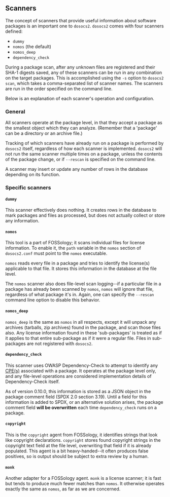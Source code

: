 ## Scanners

The concept of scanners that provide useful information about software packages
is an important one to `dosocs2`. `dosocs2` comes with four scanners defined:

* `dummy`
* `nomos` (the default)
* `nomos_deep`
* `dependency_check`

During a package scan, after any unknown files are registered and their SHA-1
digests saved, any of these scanners can be run in any combination on the
target packages. This is accomplished using the `-s` option to `dosocs2 scan`,
which takes a comma-separated list of scanner names. The scanners are run
in the order specified on the command line.

Below is an explanation of each scanner's operation and configuration.

### General

All scanners operate at the package level, in that they accept a package as the
smallest object which they can analyze. (Remember that a 'package' can be a
directory or an archive file.)

Tracking of which scanners have already run on a package is performed by
`dosocs2` itself, regardless of how each scanner is implemented. `dosocs2`
will not run the same scanner multiple times on a package, unless the contents
of the package change, or if `--rescan` is specified on the command line.

A scanner may insert or update any number of rows in the database depending on
its function.

### Specific scanners

#### `dummy`

This scanner effectively does nothing. It creates rows in the database to mark
packages and files as processed, but does not actually collect or store any
information.

#### `nomos`

This tool is a part of FOSSology; it scans individual files for license
information. To enable it, the `path` variable in the `nomos` section of
`dosocs2.conf` must point to the `nomos` executable.

`nomos` reads every file in a package and tries to identify the license(s)
applicable to that file. It stores this information in the database at the
file level.

The `nomos` scanner also does file-level scan logging--if a particular file
in a package has already been scanned by `nomos`, `nomos` will ignore that
file, regardless of what package it's in. Again, one can specify the `--rescan`
command line option to disable this behavior.

#### `nomos_deep`

`nomos_deep` is the same as `nomos` in all respects, except it will unpack
any archives (tarballs, zip archives) found in the package, and scan those
files also. Any license information found in these 'sub-packages' is treated as
if it applies to that entire sub-package as if it were a regular file. Files in
sub-packages are not registered with `dosocs2`.

#### `dependency_check`

This scanner uses OWASP Dependency-Check to attempt to identify any
[CPE(s)](https://nvd.nist.gov/cpe.cfm) associated with a package. It operates
at the package level only, and any file-level operations are considered
implementation details of Dependency-Check itself.

As of version 0.10.0, this information is stored as a JSON object in the
package comment field (SPDX 2.0 section 3.19). Until a field for this
information is added to SPDX, or an alternative solution arises, the
package comment field **will be overwritten** each time `dependency_check`
runs on a package.

#### `copyright`

This is the `copyright` agent from FOSSology, it identifies strings that look
like copyright declarations. `copyright` stores found copyright strings in
the copyright text field at the file level, overwriting that field if it is
already populated. This agent is a bit heavy-handed--it often produces
false positives, so is output should be subject to extra review by a human.

#### `monk`

Another adapter for a FOSSology agent. `monk` is a license scanner; it is
fast but tends to produce much fewer matches than `nomos`. It otherwise
operates exactly the same as `nomos`, as far as we are concerned. 

